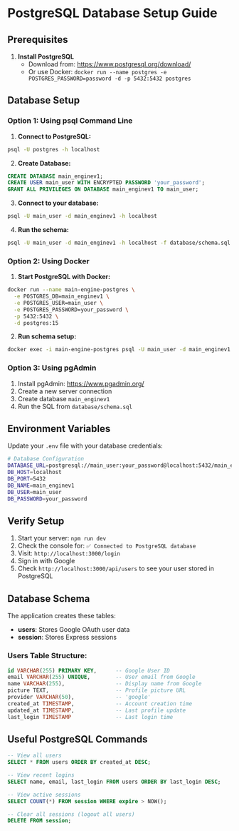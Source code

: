 # PostgreSQL Database Setup Guide

## Prerequisites

1. **Install PostgreSQL**
   - Download from: https://www.postgresql.org/download/
   - Or use Docker: `docker run --name postgres -e POSTGRES_PASSWORD=password -d -p 5432:5432 postgres`

## Database Setup

### Option 1: Using psql Command Line

1. **Connect to PostgreSQL:**

```bash
psql -U postgres -h localhost
```

2. **Create Database:**

```sql
CREATE DATABASE main_enginev1;
CREATE USER main_user WITH ENCRYPTED PASSWORD 'your_password';
GRANT ALL PRIVILEGES ON DATABASE main_enginev1 TO main_user;
```

3. **Connect to your database:**

```bash
psql -U main_user -d main_enginev1 -h localhost
```

4. **Run the schema:**

```bash
psql -U main_user -d main_enginev1 -h localhost -f database/schema.sql
```

### Option 2: Using Docker

1. **Start PostgreSQL with Docker:**

```bash
docker run --name main-engine-postgres \
  -e POSTGRES_DB=main_enginev1 \
  -e POSTGRES_USER=main_user \
  -e POSTGRES_PASSWORD=your_password \
  -p 5432:5432 \
  -d postgres:15
```

2. **Run schema setup:**

```bash
docker exec -i main-engine-postgres psql -U main_user -d main_enginev1 < database/schema.sql
```

### Option 3: Using pgAdmin

1. Install pgAdmin: https://www.pgadmin.org/
2. Create a new server connection
3. Create database `main_enginev1`
4. Run the SQL from `database/schema.sql`

## Environment Variables

Update your `.env` file with your database credentials:

```bash
# Database Configuration
DATABASE_URL=postgresql://main_user:your_password@localhost:5432/main_enginev1
DB_HOST=localhost
DB_PORT=5432
DB_NAME=main_enginev1
DB_USER=main_user
DB_PASSWORD=your_password
```

## Verify Setup

1. Start your server: `npm run dev`
2. Check the console for: `✅ Connected to PostgreSQL database`
3. Visit: `http://localhost:3000/login`
4. Sign in with Google
5. Check `http://localhost:3000/api/users` to see your user stored in PostgreSQL

## Database Schema

The application creates these tables:

- **users**: Stores Google OAuth user data
- **session**: Stores Express sessions

### Users Table Structure:

```sql
id VARCHAR(255) PRIMARY KEY,      -- Google User ID
email VARCHAR(255) UNIQUE,        -- User email from Google
name VARCHAR(255),                -- Display name from Google
picture TEXT,                     -- Profile picture URL
provider VARCHAR(50),             -- 'google'
created_at TIMESTAMP,             -- Account creation time
updated_at TIMESTAMP,             -- Last profile update
last_login TIMESTAMP              -- Last login time
```

## Useful PostgreSQL Commands

```sql
-- View all users
SELECT * FROM users ORDER BY created_at DESC;

-- View recent logins
SELECT name, email, last_login FROM users ORDER BY last_login DESC;

-- View active sessions
SELECT COUNT(*) FROM session WHERE expire > NOW();

-- Clear all sessions (logout all users)
DELETE FROM session;
```
